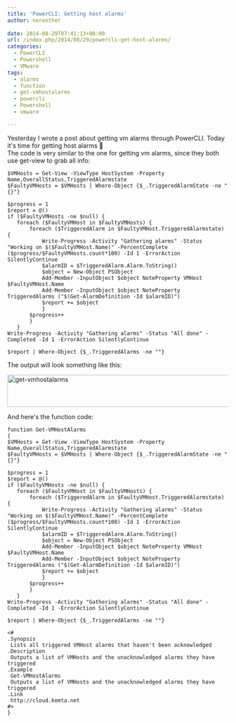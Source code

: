 ```yaml
---
title: 'PowerCLI: Getting host alarms'
author: nerenther
 
date: 2014-08-29T07:41:13+00:00
url: /index.php/2014/08/29/powercli-get-host-alarms/
categories:
  - PowerCLI
  - Powershell
  - VMware
tags:
  - alarms
  - function
  - get-vmhostalarms
  - powercli
  - Powershell
  - vmware

---
```

Yesterday I wrote a post about getting vm alarms through PowerCLI. Today it's time for getting host alarms 🙂  
The code is very similar to the one for getting vm alarms, since they both use get-view to grab all info:

 ```
$VMHosts = Get-View -ViewType HostSystem -Property Name,OverallStatus,TriggeredAlarmstate
$FaultyVMHosts = $VMHosts | Where-Object {$_.TriggeredAlarmState -ne "{}"}

$progress = 1
$report = @()
if ($FaultyVMHosts -ne $null) {
    foreach ($FaultyVMHost in $FaultyVMHosts) {
        foreach ($TriggeredAlarm in $FaultyVMHost.TriggeredAlarmstate) {
            Write-Progress -Activity "Gathering alarms" -Status "Working on $($FaultyVMHost.Name)" -PercentComplete ($progress/$FaultyVMHosts.count*100) -Id 1 -ErrorAction SilentlyContinue
            $alarmID = $TriggeredAlarm.Alarm.ToString()
            $object = New-Object PSObject
            Add-Member -InputObject $object NoteProperty VMHost $FaultyVMHost.Name
            Add-Member -InputObject $object NoteProperty TriggeredAlarms ("$(Get-AlarmDefinition -Id $alarmID)")
            $report += $object
            }
        $progress++
        }
    }
Write-Progress -Activity "Gathering alarms" -Status "All done" -Completed -Id 1 -ErrorAction SilentlyContinue

$report | Where-Object {$_.TriggeredAlarms -ne ""} 
```

The output will look something like this:

[<img decoding="async" loading="lazy" class="aligncenter size-full wp-image-602" alt="get-vmhostalarms" src="http://cloud.kemta.net/wp-uploads/get-vmhostalarms.png" width="920" height="73" />][1]

And here's the function code:

 ```
function Get-VMHostAlarms
{
$VMHosts = Get-View -ViewType HostSystem -Property Name,OverallStatus,TriggeredAlarmstate
$FaultyVMHosts = $VMHosts | Where-Object {$_.TriggeredAlarmState -ne "{}"}

$progress = 1
$report = @()
if ($FaultyVMHosts -ne $null) {
    foreach ($FaultyVMHost in $FaultyVMHosts) {
        foreach ($TriggeredAlarm in $FaultyVMHost.TriggeredAlarmstate) {
            Write-Progress -Activity "Gathering alarms" -Status "Working on $($FaultyVMHost.Name)" -PercentComplete ($progress/$FaultyVMHosts.count*100) -Id 1 -ErrorAction SilentlyContinue
            $alarmID = $TriggeredAlarm.Alarm.ToString()
            $object = New-Object PSObject
            Add-Member -InputObject $object NoteProperty VMHost $FaultyVMHost.Name
            Add-Member -InputObject $object NoteProperty TriggeredAlarms ("$(Get-AlarmDefinition -Id $alarmID)")
            $report += $object
            }
        $progress++
        }
    }
Write-Progress -Activity "Gathering alarms" -Status "All done" -Completed -Id 1 -ErrorAction SilentlyContinue

$report | Where-Object {$_.TriggeredAlarms -ne ""}

<#
 .Synopsis
  Lists all triggered VMHost alarms that haven't been acknowledged
 .Description
  Outputs a list of VMHosts and the unacknowledged alarms they have triggered
 .Example
  Get-VMHostAlarms
  Outputs a list of VMHosts and the unacknowledged alarms they have triggered
 .Link
  http://cloud.kemta.net
 #>
} 
```

&nbsp;

 [1]: http://cloud.kemta.net/wp-uploads/get-vmhostalarms.png